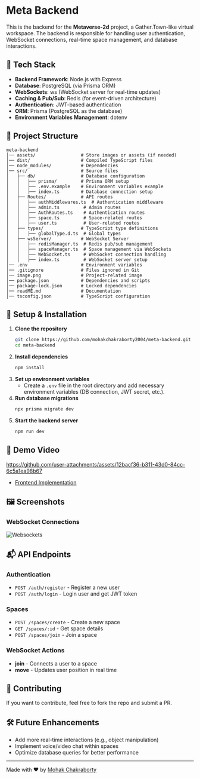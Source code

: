 # Meta Backend

This is the backend for the **Metaverse-2d** project, a Gather.Town-like virtual workspace. The backend is responsible for handling user authentication, WebSocket connections, real-time space management, and database interactions. 

## 🚀 Tech Stack

- **Backend Framework**: Node.js with Express
- **Database**: PostgreSQL (via Prisma ORM)
- **WebSockets**: ws (WebSocket server for real-time updates)
- **Caching & Pub/Sub**: Redis (for event-driven architecture)
- **Authentication**: JWT-based authentication
- **ORM**: Prisma (PostgreSQL as the database)
- **Environment Variables Management**: dotenv

## 📂 Project Structure


```
meta-backend
│── assets/                 # Store images or assets (if needed)
│── dist/                   # Compiled TypeScript files
│── node_modules/           # Dependencies
│── src/                    # Source files
│   ├── db/                 # Database configuration
│   │   ├── prisma/         # Prisma ORM setup
│   │   ├── .env.example    # Environment variables example
│   │   ├── index.ts        # Database connection setup
│   ├── Routes/             # API routes
│   │   ├── authMiddlewares.ts  # Authentication middleware
│   │   ├── admin.ts         # Admin routes
│   │   ├── AuthRoutes.ts    # Authentication routes
│   │   ├── space.ts         # Space-related routes
│   │   ├── user.ts          # User-related routes
│   ├── types/              # TypeScript type definitions
│   │   ├── globalType.d.ts  # Global types
│   ├── wsServer/           # WebSocket Server
│   │   ├── redisManager.ts  # Redis pub/sub management
│   │   ├── spaceManager.ts  # Space management via WebSockets
│   │   ├── WebSocket.ts     # WebSocket connection handling
│   │   ├── index.ts         # WebSocket server setup
│── .env                    # Environment variables
│── .gitignore              # Files ignored in Git
│── image.png               # Project-related image
│── package.json            # Dependencies and scripts
│── package-lock.json       # Locked dependencies
│── readME.md               # Documentation
│── tsconfig.json           # TypeScript configuration
```

## 🔧 Setup & Installation

1. **Clone the repository**
   ```sh
   git clone https://github.com/mohakchakraborty2004/meta-backend.git
   cd meta-backend
   ```
2. **Install dependencies**
   ```sh
   npm install
   ```
3. **Set up environment variables**
   - Create a `.env` file in the root directory and add necessary environment variables (DB connection, JWT secret, etc.).
4. **Run database migrations**
   ```sh
   npx prisma migrate dev
   ```
5. **Start the backend server**
   ```sh
   npm run dev
   ```

## 🎥 Demo Video

https://github.com/user-attachments/assets/12bacf36-b311-43d0-84cc-6c5a1ea98b67

- [Frontend Implementation](https://github.com/mohakchakraborty2004/meta-frontend)



## 🖼️ Screenshots

### WebSocket Connections
![Websockets]((assets/websocket.png))

## 📬 API Endpoints

### Authentication
- `POST /auth/register` - Register a new user
- `POST /auth/login` - Login user and get JWT token

### Spaces
- `POST /spaces/create` - Create a new space
- `GET /spaces/:id` - Get space details
- `POST /spaces/join` - Join a space

### WebSocket Actions
- **join** - Connects a user to a space
- **move** - Updates user position in real time

## 🔗 Contributing
If you want to contribute, feel free to fork the repo and submit a PR.

## 🛠 Future Enhancements
- Add more real-time interactions (e.g., object manipulation)
- Implement voice/video chat within spaces
- Optimize database queries for better performance

---
Made with ❤️ by [Mohak Chakraborty](https://github.com/mohakchakraborty2004)